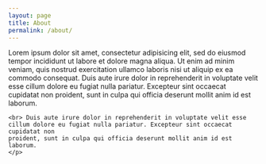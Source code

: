 ```yaml
---
layout: page
title: About
permalink: /about/
---
```


<div class="about">
  <div class="post-content">
    <p class="col-md-6 about-text">
    Lorem ipsum dolor sit amet, consectetur adipisicing elit, sed do eiusmod
    tempor incididunt ut labore et dolore magna aliqua. Ut enim ad minim veniam,
    quis nostrud exercitation ullamco laboris nisi ut aliquip ex ea commodo
    consequat. Duis aute irure dolor in reprehenderit in voluptate velit esse
    cillum dolore eu fugiat nulla pariatur. Excepteur sint occaecat cupidatat non
    proident, sunt in culpa qui officia deserunt mollit anim id est laborum.

    <br> Duis aute irure dolor in reprehenderit in voluptate velit esse
    cillum dolore eu fugiat nulla pariatur. Excepteur sint occaecat cupidatat non
    proident, sunt in culpa qui officia deserunt mollit anim id est laborum. 
    </p>
  </div>


<div class="container-fluid">
  <div class="about-img">
    <p class="text-center">
          <img src="">
        </p>
  </div> 
</div>
</div>